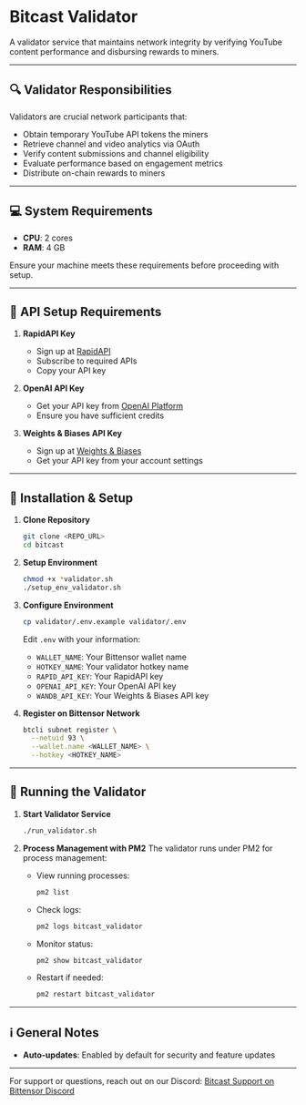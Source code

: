 # Bitcast Validator

A validator service that maintains network integrity by verifying YouTube content performance and disbursing rewards to miners.

---

## 🔍 Validator Responsibilities

Validators are crucial network participants that:
- Obtain temporary YouTube API tokens the miners
- Retrieve channel and video analytics via OAuth
- Verify content submissions and channel eligibility
- Evaluate performance based on engagement metrics
- Distribute on-chain rewards to miners

---

## 💻 System Requirements

- **CPU**: 2 cores
- **RAM**: 4 GB

Ensure your machine meets these requirements before proceeding with setup.

---

## 🔑 API Setup Requirements

1. **RapidAPI Key**
   - Sign up at [RapidAPI](https://rapidapi.com/)
   - Subscribe to required APIs
   - Copy your API key

2. **OpenAI API Key**
   - Get your API key from [OpenAI Platform](https://platform.openai.com/)
   - Ensure you have sufficient credits

3. **Weights & Biases API Key**
   - Sign up at [Weights & Biases](https://wandb.ai/)
   - Get your API key from your account settings

---

## 🚀 Installation & Setup

1. **Clone Repository**
   ```bash
   git clone <REPO_URL>
   cd bitcast
   ```

2. **Setup Environment**
   ```bash
   chmod +x *validator.sh
   ./setup_env_validator.sh
   ```

3. **Configure Environment**
   ```bash
   cp validator/.env.example validator/.env
   ```
   Edit `.env` with your information:
   - `WALLET_NAME`: Your Bittensor wallet name
   - `HOTKEY_NAME`: Your validator hotkey name
   - `RAPID_API_KEY`: Your RapidAPI key
   - `OPENAI_API_KEY`: Your OpenAI API key
   - `WANDB_API_KEY`: Your Weights & Biases API key

4. **Register on Bittensor Network**
   ```bash
   btcli subnet register \
     --netuid 93 \
     --wallet.name <WALLET_NAME> \
     --hotkey <HOTKEY_NAME>
   ```

---

## 🚀 Running the Validator

1. **Start Validator Service**
   ```bash
   ./run_validator.sh
   ```

2. **Process Management with PM2**
   The validator runs under PM2 for process management:
   - View running processes:
     ```bash
     pm2 list
     ```
   - Check logs:
     ```bash
     pm2 logs bitcast_validator
     ```
   - Monitor status:
     ```bash
     pm2 show bitcast_validator
     ```
   - Restart if needed:
     ```bash
     pm2 restart bitcast_validator
     ```

---

## ℹ️ General Notes

- **Auto-updates**: Enabled by default for security and feature updates

---

For support or questions, reach out on our Discord:
[Bitcast Support on Bittensor Discord](https://discord.com/channels/799672011265015819/1362489640841380045)